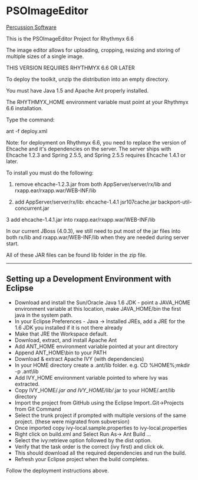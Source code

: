 PSOImageEditor
==============
[Percussion Software](http://www.percussion.com "Percussion Software")

This is the PSOImageEditor Project for Rhythmyx 6.6  

The image editor allows for uploading, cropping, resizing and storing of multiple
    sizes of a single image. 

THIS VERSION REQUIRES RHYTHMYX 6.6 OR LATER 


To deploy the toolkit, unzip the distribution into an empty directory. 

You must have Java 1.5 and Apache Ant properly installed. 

The RHYTHMYX_HOME environment variable must point at your 
Rhythmyx 6.6 installation.  

Type the command: 

ant -f deploy.xml 


Note: for deployment on Rhythmyx 6.6, you need to replace the version of Ehcache 
and it's dependencies on the server.  The server ships with Ehcache 1.2.3 and 
Spring 2.5.5, and Spring 2.5.5 requires Ehcache 1.4.1 or later.

To install you must do the following: 
1) remove ehcache-1.2.3.jar from both AppServer/server/rx/lib and rxapp.ear/rxapp.war/WEB-INF/lib

2) add AppServer/server/rx/lib:
	ehcache-1.4.1
	jsr107cache.jar
	backport-util-concurrent.jar 
	
3 add ehcache-1.4.1.jar into rxapp.ear/rxapp.war/WEB-INF/lib

In our current JBoss (4.0.3), we still need to put most of the jar files into 
both rx/lib and rxapp.war/WEB-INF/lib when they are needed during server start.

All of these JAR files can be found lib folder in the zip file. 

--------------------------------------------------
Setting up a Development Environment with Eclipse
--------------------------------------------------
- Download and install the Sun/Oracle Java 1.6 JDK - point a JAVA_HOME environment variable at this location, make JAVA_HOME/bin the first java in the system path.
- In your Eclipse Preferences - Java -> Installed JREs, add a JRE for the 1.6 JDK you installed if it is not there already
- Make that JRE the Workspace default. 
- Download, extract, and install Apache Ant
- Add ANT_HOME environment variable pointed at your ant directory
- Append ANT_HOME\bin to your PATH 
- Download  & extract Apache IVY (with dependencies)
- In your HOME directory create a .ant/lib folder. e.g. CD %HOME%;mkdir -p .ant\lib
- Add IVY_HOME environment variable pointed to where Ivy was extracted.
- Copy IVY_HOME/*.jar and IVY_HOME/lib/*.jar to your HOME/.ant/lib directory
- Import the project from GitHub using the Eclipse Import..Git->Projects from Git Command
- Select the trunk project if prompted with multiple versions of the same project. (these were migrated from subversion)
- Once imported copy ivy-local.sample.properties to ivy-local.properties
- Right click on build.xml and Select Run As-> Ant Build ...
- Select the ivy:retrieve option followed by the dist option. 
- Verify that the task order is the correct (ivy first) and click ok. 
- This should download all the required dependencies and run the build.
- Refresh your Eclipse project when the build completes.

Follow the deployment instructions above. 
